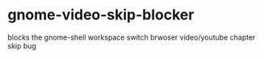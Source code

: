# gnome-video-skip-blocker
blocks the gnome-shell workspace switch brwoser video/youtube chapter skip bug
